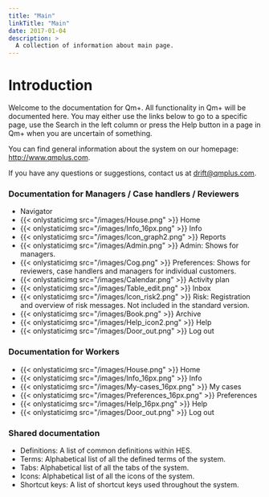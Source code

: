 ```yaml
---
title: "Main"
linkTitle: "Main"
date: 2017-01-04
description: >
  A collection of information about main page.
---
```

# Introduction

Welcome to the documentation for Qm+. All functionality in Qm+ will be documented here. You may either use the links below to go to a specific page, use the Search in the left column or press the Help button in a page in Qm+ when you are uncertain of something.

You can find general information about the system on our homepage: http://www.qmplus.com.

If you have any questions or suggestions, contact us at drift@qmplus.com.

### Documentation for Managers / Case handlers / Reviewers
- Navigator
- {{< onlystaticimg src="/images/House.png" >}} Home
- {{< onlystaticimg src="/images/Info_16px.png" >}} Info
- {{< onlystaticimg src="/images/Icon_graph2.png" >}} Reports
- {{< onlystaticimg src="/images/Admin.png" >}} Admin: Shows for managers.
- {{< onlystaticimg src="/images/Cog.png" >}} Preferences: Shows for reviewers, case handlers and managers for individual customers.
- {{< onlystaticimg src="/images/Calendar.png" >}} Activity plan
- {{< onlystaticimg src="/images/Table_edit.png" >}} Inbox
- {{< onlystaticimg src="/images/Icon_risk2.png" >}} Risk: Registration and overview of risk messages. Not included in the standard version.
- {{< onlystaticimg src="/images/Book.png" >}} Archive
- {{< onlystaticimg src="/images/Help_icon2.png" >}} Help
- {{< onlystaticimg src="/images/Door_out.png" >}} Log out

### Documentation for Workers

- {{< onlystaticimg src="/images/House.png" >}} Home
- {{< onlystaticimg src="/images/Info_16px.png" >}} Info
- {{< onlystaticimg src="/images/My-cases_16px.png" >}} My cases
- {{< onlystaticimg src="/images/Preferences_16px.png" >}} Preferences
- {{< onlystaticimg src="/images/Help_16px.png" >}} Help
- {{< onlystaticimg src="/images/Door_out.png" >}} Log out

### Shared documentation

- Definitions: A list of common definitions within HES.
- Terms: Alphabetical list of all the defined terms of the system.
- Tabs: Alphabetical list of all the tabs of the system.
- Icons: Alphabetical list of all the icons of the system.
- Shortcut keys: A list of shortcut keys used throughout the system.